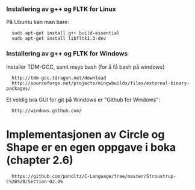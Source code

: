 ### Installering av g++ og FLTK for Linux

På Ubuntu kan man bare:

```
  sudo apt-get install g++ build-essential
  sudo apt-get install libfltk1.3-dev
```

### Installering av g++ og FLTK for Windows

Installer TDM-GCC, samt msys bash (for å få bash på windows)

```
  http://tdm-gcc.tdragon.net/download
  http://sourceforge.net/projects/mingwbuilds/files/external-binary-packages/
```


Et veldig bra GUI for git på Windows er "Github for Windows":

```
  http://windows.github.com/
```

# Implementasjonen av Circle og Shape er en egen oppgave i boka (chapter 2.6)

```
  https://github.com/psholtz/C-Language/tree/master/Stroustrup-C%2B%2B/Section-02.06
```
